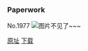 ### Paperwork
No.1977
![图片不见了~~~](https://imgs.xkcd.com/comics/paperwork.png)

[原址](https://xkcd.com//1977) [下载](https://imgs.xkcd.com/comics/paperwork.png)

